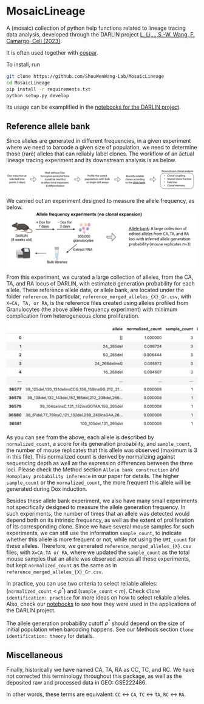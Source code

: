# MosaicLineage

A (mosaic) collection of python help functions related to lineage tracing data analysis, developed through the DARLIN project [L. Li,...,S.-W. Wang, F. Camargo, Cell (2023)](https://doi.org/10.1016/j.cell.2023.09.019).

It is often used together with [cospar](https://cospar.readthedocs.io/en/latest/index.html).

To install, run
```bash
git clone https://github.com/ShouWenWang-Lab/MosaicLineage
cd MosaicLineage
pip install -r requirements.txt
python setup.py develop
```

Its usage can be examplified in the [notebooks for the DARLIN project](https://github.com/ShouWenWang-Lab/DARLIN_notebooks).


## Reference allele bank

Since alleles are generated in different frequencies, in a given experiment where we need to barcode a given size of population, we need to determine those (rare) alleles that can reliably label clones. The workflow of an actual lineage tracing experiment and its downstream analysis is as below.

![Alt text](images/lineage_filtering_steps.png)

We carried out an experiment designed to measure the allele frequency, as below.
![Alt text](images/allele_bank_experiment.png)

From this experiment, we curated a large collection of alleles, from the CA, TA, and RA locus of DARLIN, with estimated generation probability for each allele. These reference allele data, or allele bank, are located under the folder `reference`. In particular, `reference_merged_alleles_{X}_Gr.csv`, with `X=CA, TA, or RA`, is the reference files created using alleles profiled from Granulocytes (the above allele frequency experiment) with minimum complication from heterogeneous clone proliferation.

![Alt text](images/reference_allele.png)

As you can see from the above, each allele is described by `normalized_count`, a score for its generation probability, and `sample_count`, the number of mouse replicates that this allele was observed (maximum is 3 in this file). This normalized count is derived by normalizing against sequencing depth as well as the expression differences between the three loci. Please check the Method section `Allele bank construction` and `Homoplasy probability inference` in our paper for details.  The higher `sample_count` or the `normalized_count`, the more frequent this allele will be generated during Dox induction.

Besides these allele bank experiment, we also have many small experiments not specifically designed to measure the allele generation frequency. In such experiments, the number of times that an allele was detected would depend both on its intrinsic frequency, as well as the extent of proliferation of its corresponding clone. Since we have several mouse samples for such experiments, we can still use the information `sample_count`, to indicate whether this allele is more frequent or not, while not using the `UMI_count` for these alleles. Therefore, we generated `reference_merged_alleles_{X}.csv` files, with `X=CA,TA or RA`, where we updated the `sample_count` as the total mouse samples that an allele was observed across all these experiments, but kept `normalized_count` as the same as in `reference_merged_alleles_{X}_Gr.csv`.

In practice, you can use two criteria to select reliable alleles: (`normalized_count` <  $\rho^*$) and (`sample_count` < $m$). Check `Clone identification: practice` for more ideas on how to select reliable alleles. Also, check our [notebooks](https://github.com/ShouWenWang-Lab/DARLIN_notebooks) to see how they were used in the applications of the DARLIN project. 

The allele generation probability cutoff $\rho^*$ should depend on the size of initial population when barcoding happens. See our Methods section `Clone identification: theory` for details.



## Miscellaneous

Finally, historically we have named CA, TA, RA as CC, TC, and RC. We have not corrected this terminology throughout this package, as well as the deposited raw and processed data in GEO: GSE222486.

In other words, these terms are equivalent: `CC` <-> `CA`, `TC` <-> `TA`, `RC` <-> `RA`.

